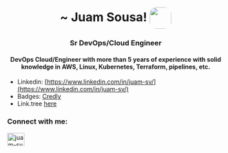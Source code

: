 <h1 align="center"> ~ Juam Sousa! <img src="https://media.giphy.com/media/3o7abAHdYvZdBNnGZq/giphy.gif" width="50" style="border-radius:30%" align="center"></h1>

<h3 align="center"> Sr DevOps/Cloud Engineer </h3>
<h4 align="center"> DevOps Cloud/Engineer with more than 5 years of experience with solid knowledge in AWS, Linux, Kubernetes, Terraform, pipelines, etc. </h4>

<!-- <p align="left"> <img src="https://komarev.com/ghpvc/?username=juam-sv&label=Profile%20views&color=0e75b6&style=flat" alt="juam-sv" /> </p> -->

<!-- - 👨‍💻 All of my projects are available at [https://github.com/juam-sv/portifolio](https://github.com/juam-sv/portifolio) (On development) -->
- Linkedin: [https://www.linkedin.com/in/juam-sv/](https://www.linkedin.com/in/juam-sv/)
- Badges: [Credly](https://www.credly.com/users/juamsv/badges)
- Link.tree [here](https://linktr.ee/juam.sv)

<h3 align="left">Connect with me:</h3>
<p align="left">
<a href="https://linkedin.com/in/juam-sv" target="blank"><img align="center" src="https://raw.githubusercontent.com/rahuldkjain/github-profile-readme-generator/master/src/images/icons/Social/linked-in-alt.svg" alt="juam-sv" height="30" width="40" /></a>
<!-- <a href="https://medium.com/@juamsv" target="blank"><img align="center" src="https://raw.githubusercontent.com/rahuldkjain/github-profile-readme-generator/master/src/images/icons/Social/medium.svg" alt="@juamsv" height="30" width="40" /></a> -->
<!-- </p> -->

<!-- <h3 align="left">Languages and Tools:</h3>
<p align="left"> <a href="https://aws.amazon.com" target="_blank" rel="noreferrer"> <img src="https://raw.githubusercontent.com/devicons/devicon/master/icons/amazonwebservices/amazonwebservices-original-wordmark.svg" alt="aws" width="40" height="40"/> </a> <a href="https://www.gnu.org/software/bash/" target="_blank" rel="noreferrer"> <img src="https://www.vectorlogo.zone/logos/gnu_bash/gnu_bash-icon.svg" alt="bash" width="40" height="40"/> </a> <a href="https://www.docker.com/" target="_blank" rel="noreferrer"> <img src="https://raw.githubusercontent.com/devicons/devicon/master/icons/docker/docker-original-wordmark.svg" alt="docker" width="40" height="40"/> </a> <a href="https://www.elastic.co" target="_blank" rel="noreferrer"> <img src="https://www.vectorlogo.zone/logos/elastic/elastic-icon.svg" alt="elasticsearch" width="40" height="40"/> </a> <a href="https://grafana.com" target="_blank" rel="noreferrer"> <img src="https://www.vectorlogo.zone/logos/grafana/grafana-icon.svg" alt="grafana" width="40" height="40"/> </a> <a href="https://www.elastic.co/kibana" target="_blank" rel="noreferrer"> <img src="https://www.vectorlogo.zone/logos/elasticco_kibana/elasticco_kibana-icon.svg" alt="kibana" width="40" height="40"/> </a> <a href="https://kubernetes.io" target="_blank" rel="noreferrer"> <img src="https://www.vectorlogo.zone/logos/kubernetes/kubernetes-icon.svg" alt="kubernetes" width="40" height="40"/> </a> <a href="https://www.linux.org/" target="_blank" rel="noreferrer"> <img src="https://raw.githubusercontent.com/devicons/devicon/master/icons/linux/linux-original.svg" alt="linux" width="40" height="40"/> </a> <a href="https://mariadb.org/" target="_blank" rel="noreferrer"> <img src="https://www.vectorlogo.zone/logos/mariadb/mariadb-icon.svg" alt="mariadb" width="40" height="40"/> </a> <a href="https://www.mysql.com/" target="_blank" rel="noreferrer"> <img src="https://raw.githubusercontent.com/devicons/devicon/master/icons/mysql/mysql-original-wordmark.svg" alt="mysql" width="40" height="40"/> </a> <a href="https://www.nginx.com" target="_blank" rel="noreferrer"> <img src="https://raw.githubusercontent.com/devicons/devicon/master/icons/nginx/nginx-original.svg" alt="nginx" width="40" height="40"/> </a> <a href="https://www.oracle.com/" target="_blank" rel="noreferrer"> <img src="https://raw.githubusercontent.com/devicons/devicon/master/icons/oracle/oracle-original.svg" alt="oracle" width="40" height="40"/> </a> <a href="https://www.postgresql.org" target="_blank" rel="noreferrer"> <img src="https://raw.githubusercontent.com/devicons/devicon/master/icons/postgresql/postgresql-original-wordmark.svg" alt="postgresql" width="40" height="40"/> </a> <a href="https://www.python.org" target="_blank" rel="noreferrer"> <img src="https://raw.githubusercontent.com/devicons/devicon/master/icons/python/python-original.svg" alt="python" width="40" height="40"/> </a> <a href="https://www.vagrantup.com/" target="_blank" rel="noreferrer"> <img src="https://www.vectorlogo.zone/logos/vagrantup/vagrantup-icon.svg" alt="vagrant" width="40" height="40"/> </a> </p> -->

<!-- <p><img align="left" src="https://github-readme-stats.vercel.app/api/top-langs?username=juam-sv&show_icons=true&locale=en&layout=compact" alt="juam-sv" /></p> -->

<!-- <p>&nbsp;<img align="center" src="https://github-readme-stats.vercel.app/api?username=juam-sv&show_icons=true&locale=en&v&show_icons=true&include_all_commits=true&count_private=false&bg_color=161320&text_color=D9E0EE&icon_color=DDB6F2&title_color=96CDFB" alt="juam-sv" /></p> -->

<!-- <p><img align="center" src="https://github-readme-streak-stats.herokuapp.com/?user=juam-sv&" alt="juam-sv" /></p> -->

